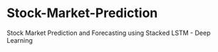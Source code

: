 # Stock-Market-Prediction
Stock Market Prediction and Forecasting using Stacked LSTM - Deep Learning
